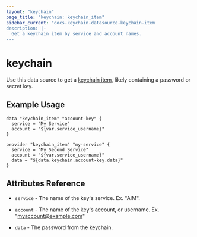 ```yaml
---
layout: "keychain"
page_title: "keychain: keychain_item"
sidebar_current: "docs-keychain-datasource-keychain-item
description: |-
  Get a keychain item by service and account names.
---
```


# keychain

Use this data source to get a [keychain item][1], likely containing a password or secret key.

## Example Usage

```hcl
data "keychain_item" "account-key" {
  service = "My Service"
  account = "${var.service_username}"
}

provider "keychain_item" "my-service" {
  service = "My Second Service"
  account = "${var.service_username}"
  data = "${data.keychain.account-key.data}"
}
```

## Attributes Reference

- `service` - The name of the key's service. Ex. "AIM".

- `account` - The name of the key's account, or username. Ex. "myaccount@example.com"

- `data` - The password from the keychain.

[1]: https://developer.apple.com/documentation/security/keychain_services/keychain_items
